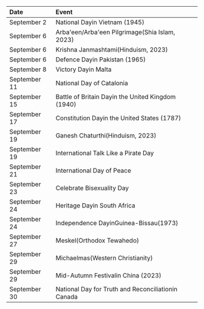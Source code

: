 | Date         | Event                                              |
|:-------------|:---------------------------------------------------|
| September 2  | National Dayin Vietnam (1945)                      |
| September 6  | Arba'een/Arba'een Pilgrimage(Shia Islam, 2023)     |
| September 6  | Krishna Janmashtami(Hinduism, 2023)                |
| September 6  | Defence Dayin Pakistan (1965)                      |
| September 8  | Victory Dayin Malta                                |
| September 11 | National Day of Catalonia                          |
| September 15 | Battle of Britain Dayin the United Kingdom (1940)  |
| September 17 | Constitution Dayin the United States (1787)        |
| September 19 | Ganesh Chaturthi(Hinduism, 2023)                   |
| September 19 | International Talk Like a Pirate Day               |
| September 21 | International Day of Peace                         |
| September 23 | Celebrate Bisexuality Day                          |
| September 24 | Heritage Dayin South Africa                        |
| September 24 | Independence DayinGuinea-Bissau(1973)              |
| September 27 | Meskel(Orthodox Tewahedo)                          |
| September 29 | Michaelmas(Western Christianity)                   |
| September 29 | Mid-Autumn Festivalin China (2023)                 |
| September 30 | National Day for Truth and Reconciliationin Canada |